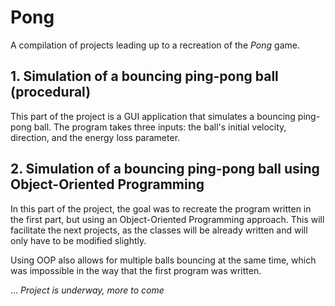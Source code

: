 # Pong

A compilation of projects leading up to a recreation of the *Pong* game.

## 1. Simulation of a bouncing ping-pong ball (procedural)

This part of the project is a GUI application that simulates a bouncing ping-pong ball. The program takes three inputs: the ball's initial velocity, direction, and the energy loss parameter.

## 2. Simulation of a bouncing ping-pong ball using Object-Oriented Programming

In this part of the project, the goal was to recreate the program written
in the first part, but using an Object-Oriented Programming approach. This
will facilitate the next projects, as the classes will be already written
and will only have to be modified slightly.

Using OOP also allows for multiple balls bouncing at the same time, which was
impossible in the way that the first program was written.

...
*Project is underway, more to come*
